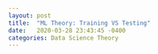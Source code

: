 ```yaml
---
layout: post
title:  "ML Theory: Training VS Testing"
date:   2020-03-28 23:43:45 -0400
categories: Data Science Theory
---
```


